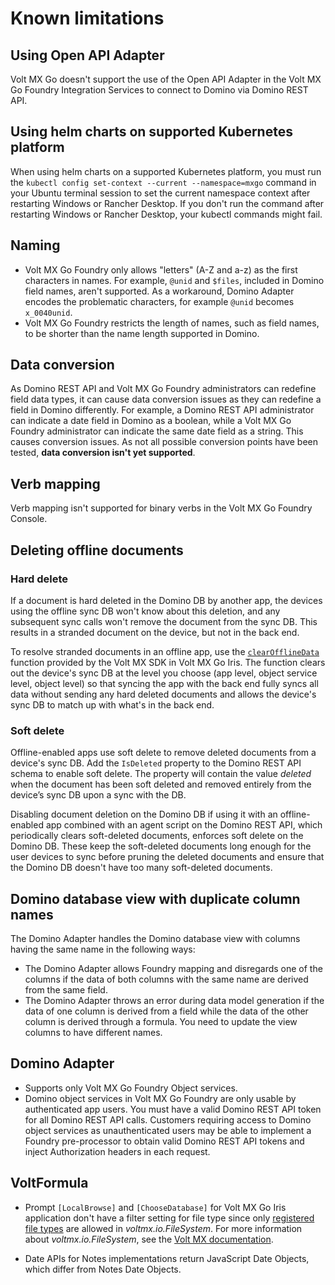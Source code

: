 # Known limitations

## Using Open API Adapter

Volt MX Go doesn't support the use of the Open API Adapter in the Volt MX Go Foundry Integration Services to connect to Domino via Domino REST API. 

## Using helm charts on supported Kubernetes platform

When using helm charts on a supported Kubernetes platform, you must run the `kubectl config set-context --current --namespace=mxgo` command in your Ubuntu terminal session to set the current namespace context after restarting Windows or Rancher Desktop. If you don't run the command after restarting Windows or Rancher Desktop, your kubectl commands might fail.

## Naming 

- Volt MX Go Foundry only allows "letters" (A-Z and a-z) as the first characters in names. For example, `@unid` and `$files`, included in Domino field names, aren't supported. As a workaround, Domino Adapter encodes the problematic characters, for example `@unid` becomes `x_0040unid`.
- Volt MX Go Foundry restricts the length of names, such as field names, to be shorter than the name length supported in Domino.

## Data conversion   

As Domino REST API and Volt MX Go Foundry administrators can redefine field data types, it can cause data conversion issues as they can redefine a field in Domino differently. For example, a Domino REST API administrator can indicate a date field in Domino as a boolean, while a Volt MX Go Foundry administrator can indicate the same date field as a string. This causes conversion issues. As not all possible conversion points have been tested, **data conversion isn't yet supported**.

## Verb mapping

Verb mapping isn't supported for binary verbs in the Volt MX Go Foundry Console.

## Deleting offline documents 
### Hard delete

If a document is hard deleted in the Domino DB by another app, the devices using the offline sync DB won't know about this deletion, and any subsequent sync calls won't remove the document from the sync DB. This results in a stranded document on the device, but not in the back end.

To resolve stranded documents in an offline app, use the [`clearOfflineData`](https://opensource.hcltechsw.com/volt-mx-docs/95/docs/documentation/Foundry/offline_objectsapi_reference_guide/Content/Object_clearOfflineData.html) function provided by the Volt MX SDK in Volt MX Go Iris. The function clears out the device's sync DB at the level you choose (app level, object service level, object level) so that syncing the app with the back end fully syncs all data without sending any hard deleted documents and allows the device's sync DB to match up with what's in the back end.

### Soft delete

Offline-enabled apps use soft delete to remove deleted documents from a device's sync DB. Add the `IsDeleted` property to the Domino REST API schema to enable soft delete. The property will contain the value *deleted* when the document has been soft deleted and removed entirely from the device’s sync DB upon a sync with the DB.

Disabling document deletion on the Domino DB if using it with an offline-enabled app combined with an agent script on the Domino REST API, which periodically clears soft-deleted documents, enforces soft delete on the Domino DB. These keep the soft-deleted documents long enough for the user devices to sync before pruning the deleted documents and ensure that the Domino DB doesn't have too many soft-deleted documents. 

## Domino database view with duplicate column names

The Domino Adapter handles the Domino database view with columns having the same name in the following ways:

- The Domino Adapter allows Foundry mapping and disregards one of the columns if the data of both columns with the same name are derived from the same field.
- The Domino Adapter throws an error during data model generation if the data of one column is derived from a field while the data of the other column is derived through a formula. You need to update the view columns to have different names.

## Domino Adapter

- Supports only Volt MX Go Foundry Object services.
- Domino object services in Volt MX Go Foundry are only usable by authenticated app users. You must have a valid Domino REST API token for all Domino REST API calls. Customers requiring access to Domino object services as unauthenticated users may be able to implement a Foundry pre-processor to obtain valid Domino REST API tokens and inject Authorization headers in each request.
 
## VoltFormula

- Prompt `[LocalBrowse]` and `[ChooseDatabase]` for Volt MX Go Iris application don't have a filter setting for file type since only [registered file types](https://www.iana.org/assignments/media-types/media-types.xhtml) are allowed in *voltmx.io.FileSystem*. For more information about *voltmx.io.FileSystem*, see the [Volt MX documentation](https://opensource.hcltechsw.com/volt-mx-docs/95/docs/documentation/Iris/iris_api_dev_guide/content/voltmx.io.filesystem_functions.html).

- Date APIs for Notes implementations return JavaScript Date Objects, which differ from Notes Date Objects.


